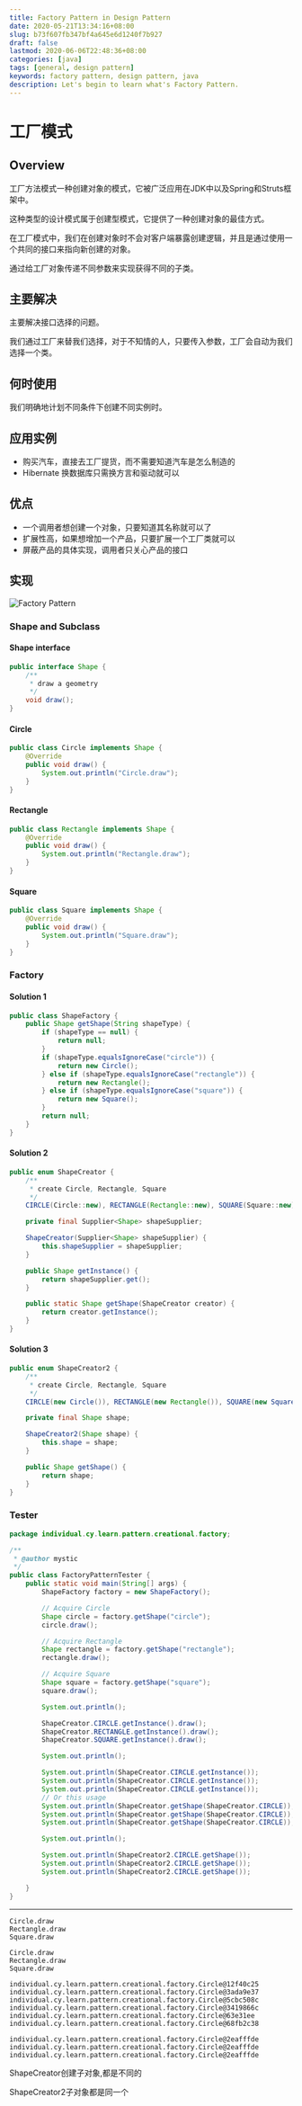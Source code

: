 ```yaml
---
title: Factory Pattern in Design Pattern
date: 2020-05-21T13:34:16+08:00
slug: b73f607fb347bf4a645e6d1240f7b927
draft: false
lastmod: 2020-06-06T22:48:36+08:00
categories: [java]
tags: [general, design pattern]
keywords: factory pattern, design pattern, java
description: Let's begin to learn what's Factory Pattern.
---
```

# 工厂模式

## Overview

工厂方法模式一种创建对象的模式，它被广泛应用在JDK中以及Spring和Struts框架中。

这种类型的设计模式属于创建型模式，它提供了一种创建对象的最佳方式。

在工厂模式中，我们在创建对象时不会对客户端暴露创建逻辑，并且是通过使用一个共同的接口来指向新创建的对象。

通过给工厂对象传递不同参数来实现获得不同的子类。

## 主要解决

主要解决接口选择的问题。

我们通过工厂来替我们选择，对于不知情的人，只要传入参数，工厂会自动为我们选择一个类。

## 何时使用

我们明确地计划不同条件下创建不同实例时。

## 应用实例

- 购买汽车，直接去工厂提货，而不需要知道汽车是怎么制造的
- Hibernate 换数据库只需换方言和驱动就可以

## 优点

- 一个调用者想创建一个对象，只要知道其名称就可以了
- 扩展性高，如果想增加一个产品，只要扩展一个工厂类就可以
- 屏蔽产品的具体实现，调用者只关心产品的接口

## 实现

![Factory Pattern](assets/factory-pattern.png)

### Shape and Subclass

#### Shape interface

```java
public interface Shape {
    /**
     * draw a geometry
     */
    void draw();
}
```

#### Circle

```java
public class Circle implements Shape {
    @Override
    public void draw() {
        System.out.println("Circle.draw");
    }
}
```

#### Rectangle

```java
public class Rectangle implements Shape {
    @Override
    public void draw() {
        System.out.println("Rectangle.draw");
    }
}
```

#### Square

```java
public class Square implements Shape {
    @Override
    public void draw() {
        System.out.println("Square.draw");
    }
}
```

### Factory

#### Solution 1

```java
public class ShapeFactory {
    public Shape getShape(String shapeType) {
        if (shapeType == null) {
            return null;
        }
        if (shapeType.equalsIgnoreCase("circle")) {
            return new Circle();
        } else if (shapeType.equalsIgnoreCase("rectangle")) {
            return new Rectangle();
        } else if (shapeType.equalsIgnoreCase("square")) {
            return new Square();
        }
        return null;
    }
}
```

#### Solution 2

```java
public enum ShapeCreator {
    /**
     * create Circle, Rectangle, Square
     */
    CIRCLE(Circle::new), RECTANGLE(Rectangle::new), SQUARE(Square::new);

    private final Supplier<Shape> shapeSupplier;

    ShapeCreator(Supplier<Shape> shapeSupplier) {
        this.shapeSupplier = shapeSupplier;
    }

    public Shape getInstance() {
        return shapeSupplier.get();
    }

    public static Shape getShape(ShapeCreator creator) {
        return creator.getInstance();
    }
}
```

#### Solution 3

```java
public enum ShapeCreator2 {
    /**
     * create Circle, Rectangle, Square
     */
    CIRCLE(new Circle()), RECTANGLE(new Rectangle()), SQUARE(new Square());

    private final Shape shape;

    ShapeCreator2(Shape shape) {
        this.shape = shape;
    }

    public Shape getShape() {
        return shape;
    }
}
```

### Tester

```java
package individual.cy.learn.pattern.creational.factory;

/**
 * @author mystic
 */
public class FactoryPatternTester {
    public static void main(String[] args) {
        ShapeFactory factory = new ShapeFactory();

        // Acquire Circle
        Shape circle = factory.getShape("circle");
        circle.draw();

        // Acquire Rectangle
        Shape rectangle = factory.getShape("rectangle");
        rectangle.draw();

        // Acquire Square
        Shape square = factory.getShape("square");
        square.draw();

        System.out.println();

        ShapeCreator.CIRCLE.getInstance().draw();
        ShapeCreator.RECTANGLE.getInstance().draw();
        ShapeCreator.SQUARE.getInstance().draw();

        System.out.println();

        System.out.println(ShapeCreator.CIRCLE.getInstance());
        System.out.println(ShapeCreator.CIRCLE.getInstance());
        System.out.println(ShapeCreator.CIRCLE.getInstance());
        // Or this usage
        System.out.println(ShapeCreator.getShape(ShapeCreator.CIRCLE));
        System.out.println(ShapeCreator.getShape(ShapeCreator.CIRCLE));
        System.out.println(ShapeCreator.getShape(ShapeCreator.CIRCLE));

        System.out.println();

        System.out.println(ShapeCreator2.CIRCLE.getShape());
        System.out.println(ShapeCreator2.CIRCLE.getShape());
        System.out.println(ShapeCreator2.CIRCLE.getShape());

    }
}
```

---

```text
Circle.draw
Rectangle.draw
Square.draw

Circle.draw
Rectangle.draw
Square.draw

individual.cy.learn.pattern.creational.factory.Circle@12f40c25
individual.cy.learn.pattern.creational.factory.Circle@3ada9e37
individual.cy.learn.pattern.creational.factory.Circle@5cbc508c
individual.cy.learn.pattern.creational.factory.Circle@3419866c
individual.cy.learn.pattern.creational.factory.Circle@63e31ee
individual.cy.learn.pattern.creational.factory.Circle@68fb2c38

individual.cy.learn.pattern.creational.factory.Circle@2eafffde
individual.cy.learn.pattern.creational.factory.Circle@2eafffde
individual.cy.learn.pattern.creational.factory.Circle@2eafffde

```

ShapeCreator创建子对象,都是不同的

ShapeCreator2子对象都是同一个


